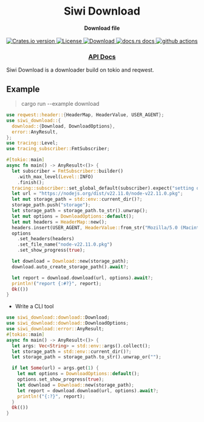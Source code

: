 <h1 align="center">Siwi Download</h1>
<div align="center">
 <strong>
   Download file
 </strong>
</div>

<br />

<div align="center">
  <!-- Crates version -->
  <a href="https://crates.io/crates/siwi-download">
    <img src="https://img.shields.io/crates/v/siwi-download.svg?style=flat-square"
    alt="Crates.io version" />
  </a>
  <!-- License -->
  <a href="https://crates.io/crates/siwi-download">
    <img src="https://img.shields.io/crates/l/siwi-download"
      alt="License" />
  </a>
  <!-- Downloads -->
  <a href="https://crates.io/crates/siwi-download">
    <img src="https://img.shields.io/crates/d/siwi-download.svg?style=flat-square"
      alt="Download" />
  </a>
  <!-- docs.rs docs -->
  <a href="https://docs.rs/siwi-download">
    <img src="https://img.shields.io/badge/docs-latest-blue.svg?style=flat-square"
      alt="docs.rs docs" />
  </a>
  <!-- Ci -->
  <a href="https://github.com/rs-videos/siwi-download/actions">
    <img src="https://github.com/rs-videos/siwi-download/workflows/Rust/badge.svg"
      alt="github actions" />
  </a>
</div>

<div align="center">
  <h3>
    <a href="https://docs.rs/siwi-download">
      API Docs
    </a>
  </h3>
</div>

Siwi Download is a downloader build on tokio and reqwest.

## Example

> cargo run --example download

```rust
use reqwest::header::{HeaderMap, HeaderValue, USER_AGENT};
use siwi_download::{
  download::{Download, DownloadOptions},
  error::AnyResult,
};
use tracing::Level;
use tracing_subscriber::FmtSubscriber;

#[tokio::main]
async fn main() -> AnyResult<()> {
  let subscriber = FmtSubscriber::builder()
    .with_max_level(Level::INFO)
    .finish();
  tracing::subscriber::set_global_default(subscriber).expect("setting default subscriber failed");
  let url = "https://nodejs.org/dist/v22.11.0/node-v22.11.0.pkg";
  let mut storage_path = std::env::current_dir()?;
  storage_path.push("storage");
  let storage_path = storage_path.to_str().unwrap();
  let mut options = DownloadOptions::default();
  let mut headers = HeaderMap::new();
  headers.insert(USER_AGENT, HeaderValue::from_str("Mozilla/5.0 (Macintosh; Intel Mac OS X 10_15_7) AppleWebKit/537.36 (KHTML, like Gecko) Chrome/130.0.0.0 Safari/537.36")?);
  options
    .set_headers(headers)
    .set_file_name("node-v22.11.0.pkg")
    .set_show_progress(true);

  let download = Download::new(storage_path);
  download.auto_create_storage_path().await?;

  let report = download.download(url, options).await?;
  println!("report {:#?}", report);
  Ok(())
}
```

- Write a CLI tool

```rust
use siwi_download::download::Download;
use siwi_download::download::DownloadOptions;
use siwi_download::error::AnyResult;
#[tokio::main]
async fn main() -> AnyResult<()> {
  let args: Vec<String> = std::env::args().collect();
  let storage_path = std::env::current_dir()?;
  let storage_path = storage_path.to_str().unwrap_or("");

  if let Some(url) = args.get(1) {
    let mut options = DownloadOptions::default();
    options.set_show_progress(true);
    let download = Download::new(storage_path);
    let report = download.download(url, options).await?;
    println!("{:?}", report);
  }
  Ok(())
}

```
